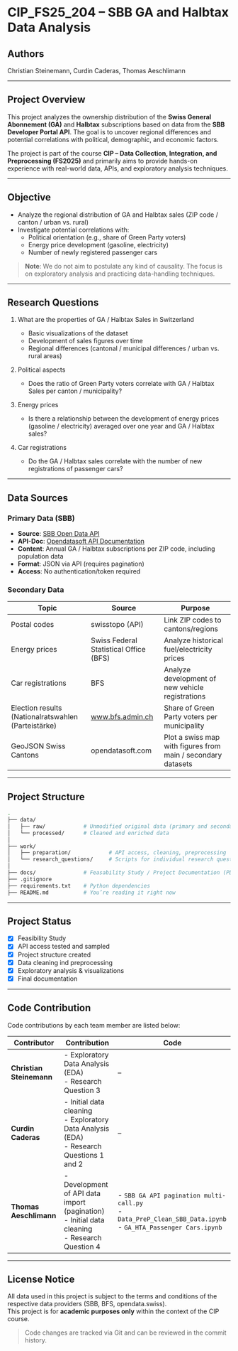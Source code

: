 # CIP_FS25_204 – SBB GA and Halbtax Data Analysis

## Authors

Christian Steinemann, Curdin Caderas, Thomas Aeschlimann

---

## Project Overview

This project analyzes the ownership distribution of the **Swiss General Abonnement (GA)** and **Halbtax** subscriptions based on data from the **SBB Developer Portal API**. The goal is to uncover regional differences and potential correlations with political, demographic, and economic factors.

The project is part of the course **CIP – Data Collection, Integration, and Preprocessing (FS2025)** and primarily aims to provide hands-on experience with real-world data, APIs, and exploratory analysis techniques.

---

## Objective

- Analyze the regional distribution of GA and Halbtax sales (ZIP code / canton / urban vs. rural)
- Investigate potential correlations with:
  - Political orientation (e.g., share of Green Party voters)
  - Energy price development (gasoline, electricity)
  - Number of newly registered passenger cars

> **Note**: We do not aim to postulate any kind of causality. The focus is on exploratory analysis and practicing data-handling techniques.

---

## Research Questions

1. What are the properties of GA / Halbtax Sales in Switzerland  
   - Basic visualizations of the dataset  
   - Development of sales figures over time  
   - Regional differences (cantonal / municipal differences / urban vs. rural areas)

2. Political aspects  
   - Does the ratio of Green Party voters correlate with GA / Halbtax Sales per canton / municipality?

3. Energy prices  
   - Is there a relationship between the development of energy prices (gasoline / electricity) averaged over one year and GA / Halbtax sales?

4. Car registrations  
   - Do the GA / Halbtax sales correlate with the number of new registrations of passenger cars?

---

## Data Sources

### Primary Data (SBB)
- **Source**: [SBB Open Data API](https://data.sbb.ch/explore/dataset/generalabo-halbtax-mit-bevolkerungsdaten/information/)
- **API-Doc**: [Opendatasoft API Documentation](https://help.opendatasoft.com/apis/ods-explore-v2/explore_v2.1.html)
- **Content**: Annual GA / Halbtax subscriptions per ZIP code, including population data
- **Format**: JSON via API (requires pagination)
- **Access**: No authentication/token required

### Secondary Data
| Topic | Source | Purpose |
|-------|--------|---------|
| Postal codes | swisstopo (API) | Link ZIP codes to cantons/regions |
| Energy prices | Swiss Federal Statistical Office (BFS) | Analyze historical fuel/electricity prices |
| Car registrations | BFS | Analyze development of new vehicle registrations |
| Election results (Nationalratswahlen (Parteistärke) | www.bfs.admin.ch | Share of Green Party voters per municipality |
| GeoJSON Swiss Cantons | opendatasoft.com | Plot a swiss map with figures from main / secondary datasets |

---

## Project Structure

```bash
.
├── data/
│   ├── raw/            # Unmodified original data (primary and secondary)
│   └── processed/      # Cleaned and enriched data
│
├── work/
│   ├── preparation/            # API access, cleaning, preprocessing
│   └── research_questions/     # Scripts for individual research questions
│
├── docs/               # Feasability Study / Project Documentation (PDF)
├── .gitignore
├── requirements.txt    # Python dependencies
├── README.md           # You’re reading it right now
```

---

## Project Status

- [x] Feasibility Study
- [x] API access tested and sampled
- [x] Project structure created
- [x] Data cleaning ind preprocessing
- [x] Exploratory analysis & visualizations
- [x] Final documentation

---

## Code Contribution

Code contributions by each team member are listed below:

| Contributor             | Contribution                                                                 | Code                                                                                     |
|-------------------------|------------------------------------------------------------------------------|------------------------------------------------------------------------------------------|
| **Christian Steinemann** | - Exploratory Data Analysis (EDA) <br> - Research Question 3                        | –                                                                                        |
| **Curdin Caderas**       | - Initial data cleaning <br> - Exploratory Data Analysis (EDA) <br> - Research Questions 1 and 2                 | –                                                                                        |
| **Thomas Aeschlimann**   | - Development of API data import (pagination) <br> - Initial data cleaning <br> - Research Question 4  | - `SBB GA API pagination multi-call.py`<br>- `Data_PreP_Clean_SBB_Data.ipynb`<br>- `GA_HTA_Passenger Cars.ipynb` |

---

## License Notice

All data used in this project is subject to the terms and conditions of the respective data providers (SBB, BFS, opendata.swiss).  
This project is for **academic purposes only** within the context of the CIP course.

> Code changes are tracked via Git and can be reviewed in the commit history.
